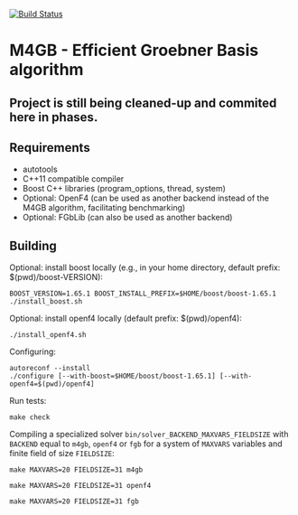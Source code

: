 [![Build Status](https://travis-ci.org/cr-marcstevens/m4gb.svg?branch=master)](https://travis-ci.org/cr-marcstevens/m4gb)

# M4GB - Efficient Groebner Basis algorithm #

## Project is still being cleaned-up and commited here in phases. ##

## Requirements ##

- autotools
- C++11 compatible compiler
- Boost C++ libraries (program_options, thread, system)
- Optional: OpenF4 (can be used as another backend instead of the M4GB algorithm, facilitating benchmarking)
- Optional: FGbLib (can also be used as another backend)

## Building ##

Optional: install boost locally (e.g., in your home directory, default prefix: $(pwd)/boost-VERSION):

	BOOST_VERSION=1.65.1 BOOST_INSTALL_PREFIX=$HOME/boost/boost-1.65.1 ./install_boost.sh

Optional: install openf4 locally (default prefix: $(pwd)/openf4):

	./install_openf4.sh

Configuring:

	autoreconf --install
	./configure [--with-boost=$HOME/boost/boost-1.65.1] [--with-openf4=$(pwd)/openf4]

Run tests:

	make check
  
Compiling a specialized solver `bin/solver_BACKEND_MAXVARS_FIELDSIZE` with `BACKEND` equal to `m4gb`, `openf4` or `fgb` for a system of `MAXVARS` variables and finite field of size `FIELDSIZE`:

	make MAXVARS=20 FIELDSIZE=31 m4gb

	make MAXVARS=20 FIELDSIZE=31 openf4

	make MAXVARS=20 FIELDSIZE=31 fgb

